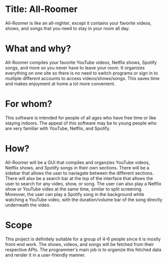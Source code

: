 # Title: All-Roomer
All-Roomer is like an all-nighter, except it contains your favorite videos, shows, and songs that you need to stay in your room all day. 

# What and why?
All-Roomer compiles your favorite YouTube videos, Netflix shows, Spotify songs, and more so you never have to leave your room. It organizes everything on one site so there is no need to switch programs or sign in to multiple different accounts to access videos/shows/songs. This saves time and makes enjoyment at home a lot more convenient. 

# For whom?
This software is intended for people of all ages who have free time or like staying indoors. The appeal of this software may be to young people who are very familiar with YouTube, Netflix, and Spotify. 

# How?
All-Roomer will be a GUI that compiles and organzies YouTube videos, Netflix shows, and Spotify songs in their own sections. There will be a sidebar that allows the user to naviagate between the different sections. There will also be a search bar at the top of the interface that allows the user to search for any video, show, or song. The user can also play a Netflix show or YouTube video at the same time, similar to split screening. Moreover, the user can play a Spotify song in the background while watching a YouTube video, with the duration/volume bar of the song directly underneath the video. 

# Scope
This project is definitely suitable for a group of 4-6 people since it is mostly front-end work. The shows, videos, and songs will be fetched from their respective APIs. The programmer's main job is to organize this fetched data and render it in a user-friendly manner. 
